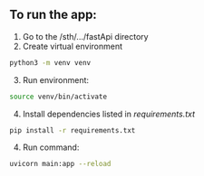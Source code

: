 ## To run the app:
1. Go to the /sth/.../fastApi directory
2. Create virtual environment
```bash
python3 -m venv venv
```
3. Run environment:
```bash
source venv/bin/activate
```
4. Install dependencies listed in *requirements.txt*
```bash
pip install -r requirements.txt
```
4. Run command:
```bash
uvicorn main:app --reload
```